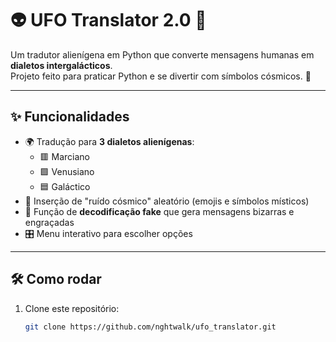 # 👽 UFO Translator 2.0 🚀

Um tradutor alienígena em Python que converte mensagens humanas em **dialetos intergalácticos**.  
Projeto feito para praticar Python e se divertir com símbolos cósmicos. 🌌  

---

## ✨ Funcionalidades
- 🌍 Tradução para **3 dialetos alienígenas**:
  - 🟥 Marciano  
  - 🟩 Venusiano  
  - 🟦 Galáctico  
- 🔮 Inserção de "ruído cósmico" aleatório (emojis e símbolos místicos)  
- 📡 Função de **decodificação fake** que gera mensagens bizarras e engraçadas  
- 🎛️ Menu interativo para escolher opções

---

## 🛠 Como rodar
1. Clone este repositório:
   ```bash
   git clone https://github.com/nghtwalk/ufo_translator.git
